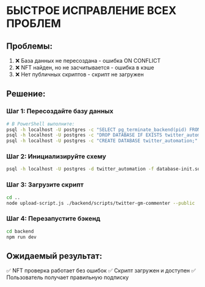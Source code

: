 # БЫСТРОЕ ИСПРАВЛЕНИЕ ВСЕХ ПРОБЛЕМ

## Проблемы:

1. ❌ База данных не пересоздана - ошибка ON CONFLICT
2. ❌ NFT найден, но не засчитывается - ошибка в кэше
3. ❌ Нет публичных скриптов - скрипт не загружен

## Решение:

### Шаг 1: Пересоздайте базу данных

```bash
# В PowerShell выполните:
psql -h localhost -U postgres -c "SELECT pg_terminate_backend(pid) FROM pg_stat_activity WHERE datname = 'twitter_automation' AND pid <> pg_backend_pid();"
psql -h localhost -U postgres -c "DROP DATABASE IF EXISTS twitter_automation;"
psql -h localhost -U postgres -c "CREATE DATABASE twitter_automation;"
```

### Шаг 2: Инициализируйте схему

```bash
psql -h localhost -U postgres -d twitter_automation -f database-init.sql
```

### Шаг 3: Загрузите скрипт

```bash
cd ..
node upload-script.js ./backend/scripts/twitter-gm-commenter --public
```

### Шаг 4: Перезапустите бэкенд

```bash
cd backend
npm run dev
```

## Ожидаемый результат:

✅ NFT проверка работает без ошибок
✅ Скрипт загружен и доступен
✅ Пользователь получает правильную подписку
